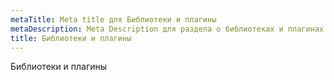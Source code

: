 ```yaml
---
metaTitle: Meta title для Библиотеки и плагины
metaDescription: Meta Description для раздела о библиотеках и плагинах 
title: Библиотеки и плагины
---
```

Библиотеки и плагины